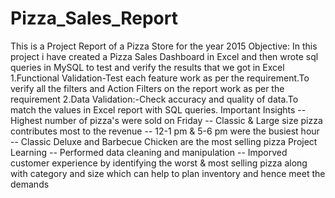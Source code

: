 # Pizza_Sales_Report
This  is a Project Report of a  Pizza Store for the year 2015
Objective:
In this project i have created a Pizza Sales Dashboard in Excel and then wrote sql queries in MySQL to test and verify the results that we got in Excel
  1.Functional Validation-Test each feature work as per the requirement.To verify all the filters and Action Filters on the report work as per the requirement
  2.Data Validation:-Check accuracy and quality of data.To match the values in Excel report with SQL queries.
Important Insights
  -- Highest number of pizza's were sold on Friday
  -- Classic & Large size pizza contributes most to the revenue
  -- 12-1 pm & 5-6 pm were the busiest hour
  -- Classic Deluxe and Barbecue Chicken are the most selling pizza
Project Learning
  -- Performed data cleaning and manipulation
  -- Imporved customer experience by identifying the worst & most selling pizza along with category and size which can help to plan inventory and hence meet the 
     demands
   


  
